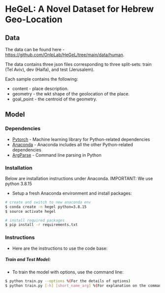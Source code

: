 # HeGeL: A Novel Dataset for Hebrew Geo-Location

## Data

The data can be found here - https://github.com/OnlpLab/HeGeL/tree/main/data/human.

The data contains three json files corresponding to three split-sets: train (Tel Aviv), dev (Haifa), and test (Jerusalem).

Each sample contains the following:

* content - place description.
* geometry - the wkt shape of the geolocation of the place.
* goal_point - the centroid of the geometry.


## Model

### Dependencies

* [Pytorch](https://pytorch.org/) - Machine learning library for Python-related dependencies
* [Anaconda](https://www.anaconda.com/download/) - Anaconda includes all the other Python-related dependencies
* [ArgParse](https://docs.python.org/3/library/argparse.html) - Command line parsing in Python

### Installation
Below are installation instructions under Anaconda.
IMPORTANT: We use python 3.8.15

 - Setup a fresh Anaconda environment and install packages: 
 ```sh
# create and switch to new anaconda env
$ conda create -n hegel python=3.8.15
$ source activate hegel

# install required packages
$ pip install -r requirements.txt
```

### Instructions
 - Here are the instructions to use the code base:
 
##### Train and Test Model:
 - To train the model with options, use the command line:
```sh
$ python train.py --options %(For the details of options)
$ python train.py [-h] [short_name_arg] %(For explanation on the commands)
```


